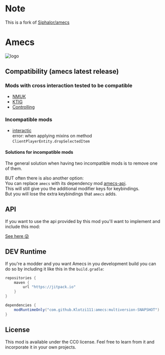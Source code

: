 # Note
This is a fork of [Siphalor/amecs](https://github.com/Siphalor/amecs)

# Amecs
![logo](src/main/resources/assets/amecs/logo.png?raw=true)

## Compatibility (amecs latest release)

### Mods with cross interaction tested to be compatible

- [NMUK](https://github.com/Klotzi111/amecs)
- [KTIG](https://github.com/Klotzi111/ktig)
- [Controlling](https://github.com/jaredlll08/Controlling)

### Incompatible mods

- [interactic](https://github.com/gliscowo/interactic)  
  error: when applying mixins on method `ClientPlayerEntity.dropSelectedItem`

#### Solutions for incompatible mods

The general solution when having two incompatible mods is to remove one of them.

BUT often there is also another option:  
You can replace `amecs` with its dependency mod [amecs-api](https://github.com/Klotzi111/amecs-api).  
This will still give you the additional modifier keys for keybindings.  
But you will lose the extra keybindings that `amecs` adds.

## API
If you want to use the api provided by this mod you'll want to implement and include this mod:

[See here 😜](https://github.com/Klotzi111/amecs-api)

## DEV Runtime

If you're a modder and you want Amecs in you development build you can do so by including it like this in the `build.gradle`:

```groovy
repositories {
	maven {
		url "https://jitpack.io"
	}
}

dependencies {
	modRuntimeOnly("com.github.Klotzi111:amecs:multiversion-SNAPSHOT")
}
```

## License

This mod is available under the CC0 license. Feel free to learn from it and incorporate it in your own projects.
